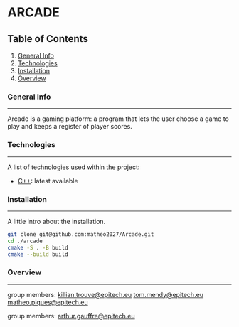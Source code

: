 # ARCADE

## Table of Contents

1. [General Info](#general-info)
2. [Technologies](#technologies)
3. [Installation](#installation)
4. [Overview](#overview)

### General Info

***
Arcade is a gaming platform: a program that lets the user choose a game to play and keeps a register of
player scores.

### Technologies

***
A list of technologies used within the project:

* [C++](https://en.cppreference.com/w/): latest available

### Installation

***
A little intro about the installation.

```bash
git clone git@github.com:matheo2027/Arcade.git
cd ./arcade
cmake -S . -B build
cmake --build build
```

### Overview

***

<!-- ![Screenshot](JAM_OPEN_DATA.png) -->

group members: killian.trouve@epitech.eu tom.mendy@epitech.eu matheo.piques@epitech.eu

group members: arthur.gauffre@epitech.eu
